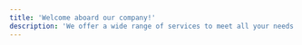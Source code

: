 ```yaml
---
title: 'Welcome aboard our company!'
description: 'We offer a wide range of services to meet all your needs. Our team consists of experienced pilots and specialists who are ready to perform any task at the highest level.'
---
```

